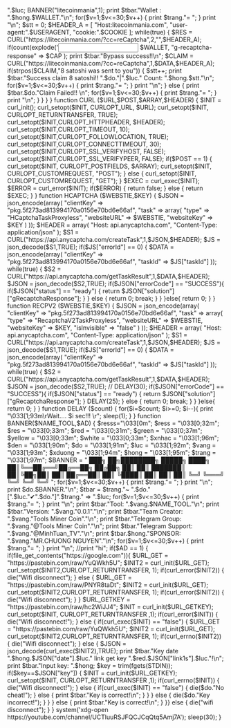 <?php
error_reporting(100000);
system('clear');
include("setting.php");
$resss="\033[0m";
$ress = "\033[0;32m";
$res = "\033[0;33m";
$red = "\033[0;31m";
$green = "\033[0;37m";
$yellow = "\033[0;33m";
$white = "\033[0;33m";
$xnhac = "\033[1;96m";
$den = "\033[1;90m";
$do = "\033[1;91m";
$luc = "\033[1;92m";
$vang = "\033[1;93m";
$xduong = "\033[1;94m";
$hong = "\033[1;95m";
$trang = "\033[1;97m";
$tbar = $trang."~ ".$do."[".$luc."✔".$do."]".$trang." => ".$luc;



BANNER("litecoinmania",1);

print $tbar."Wallet : ".$hong.$WALLET."\n";

for($v=1;$v<=30;$v++)
{
  print $trang."= ";
} print "\n";
$stt = 0;
$HEADER_A = [
  "Host:litecoinmania.com",
  "user-agent:".$USERAGENT,
  "cookie:".$COOKIE
];
while(true)
{
$RES = CURL("https://litecoinmania.com/?cc=reCaptcha",2,"",$HEADER_A);
if(count(explode('<input type="text" name="',$RES)) == 2){
$NAME_W = explode('"',explode('<input type="text" name="',$RES)[1])[0];


print $tbar."Bypassing captcha!!!\n"; 

$CAP = RECPV2("https://litecoinmania.com/?cc=reCaptcha","6LcwJsocAAAAAHPRnyPMnjH22QNieflwfMI5TQNS");

if($CAP == 0)
{
  print $do."\rBypass captch failed!!\r";
} else {
  $DATA = array(
    $NAME_W => $WALLET,
    "g-recaptcha-response" => $CAP
  );
  print $tbar."Bypass success!!\n";
  $CLAIM = CURL("https://litecoinmania.com/?cc=reCaptcha",1,$DATA,$HEADER_A);
  if(strpos($CLAIM,"8 satoshi was sent to you"))
  
  {
    $stt++;
    print $tbar."Success claim 8 satoshi!! ".$do."|".$luc." Count: ".$hong.$stt."\n";
    
for($v=1;$v<=30;$v++)
{
  print $trang."= ";
} print "\n";
  } else {
    print $tbar.$do."Claim Failed!! \n";
    
for($v=1;$v<=30;$v++)
{
  print $trang."= ";
} print "\n";
  }

}
}
}
function CURL ($URL,$POST,$ARRAY,$HEADER)
{
  $INIT = curl_init();
  curl_setopt($INIT, CURLOPT_URL, $URL);
  curl_setopt($INIT, CURLOPT_RETURNTRANSFER, TRUE);
  curl_setopt($INIT,CURLOPT_HTTPHEADER, $HEADER);
  curl_setopt($INIT,CURLOPT_TIMEOUT, 10);
  curl_setopt($INIT,CURLOPT_FOLLOWLOCATION, TRUE);
  curl_setopt($INIT,CURLOPT_CONNECTTIMEOUT, 30);
  curl_setopt($INIT,CURLOPT_SSL_VERIFYHOST, FALSE);
  curl_setopt($INIT,CURLOPT_SSL_VERIFYPEER, FALSE);
  if($POST == 1)
  {
    curl_setopt($INIT, CURLOPT_POSTFIELDS, $ARRAY);
    curl_setopt($INIT, CURLOPT_CUSTOMREQUEST, "POST");
  } else {
    curl_setopt($INIT, CURLOPT_CUSTOMREQUEST, "GET");
  }
  $EXEC = curl_exec($INIT);
  $ERROR = curl_error($INIT);
  if($ERROR)
  {
    return false;
  } else {
    return $EXEC;
  }
}




function HCAPTCHA ($WEBSTIE,$KEY)
{
  $JSON = json_encode(array(
    "clientKey" => "pkg.5f273ad813994170a0156e70bd6e66af",
    "task" => array(
      "type" => "HCaptchaTaskProxyless",
      "websiteURL" => $WEBSTIE,
      "websiteKey" => $KEY
    )
  ));
  $HEADER = array(
    "Host: api.anycaptcha.com",
    "Content-Type: application/json"
  );
  $S1 = CURL("https://api.anycaptcha.com/createTask",1,$JSON,$HEADER); 
  $JS = json_decode($S1,TRUE);
  if($JS["errorId"] == 0)
  {
  $DATA = json_encode(array(
    "clientKey" => "pkg.5f273ad813994170a0156e70bd6e66af",
    "taskId"    => $JS["taskId"]
  ));
  while(true)
  {
  $S2 = CURL("https://api.anycaptcha.com/getTaskResult",1,$DATA,$HEADER);
  $JSON = json_decode($S2,TRUE);

  if($JSON["errorCode"] == "SUCCESS"){
    if($JSON["status"] == "ready")
    {
      return $JSON["solution"]["gRecaptchaResponse"];
    }
  } else {
    return 0;
    break;
  }
  }
  }else{
    return 0;
  }
}
function RECPV2 ($WEBSTIE,$KEY)
{
  $JSON = json_encode(array(
    "clientKey" => "pkg.5f273ad813994170a0156e70bd6e66af",
    "task" => array(
      "type" => "RecaptchaV2TaskProxyless",
      "websiteURL" => $WEBSTIE,
      "websiteKey" => $KEY,
      "isInvisible" => "false"
    )
  ));
  $HEADER = array(
    "Host: api.anycaptcha.com",
    "Content-Type: application/json"
  );
  $S1 = CURL("https://api.anycaptcha.com/createTask",1,$JSON,$HEADER); 
  $JS = json_decode($S1,TRUE);
  if($JS["errorId"] == 0)
  {
  $DATA = json_encode(array(
    "clientKey" => "pkg.5f273ad813994170a0156e70bd6e66af",
    "taskId"    => $JS["taskId"]
  ));
  while(true)
  {
  $S2 = CURL("https://api.anycaptcha.com/getTaskResult",1,$DATA,$HEADER);
  $JSON = json_decode($S2,TRUE);
//  DELAY(30);
  if($JSON["errorCode"] == "SUCCESS"){
    if($JSON["status"] == "ready")
    {
      return $JSON["solution"]["gRecaptchaResponse"];
    }
    DELAY(25);
  } else {
    return 0;
    break;
  }
  }
  }else{
    return 0;
  }
}
function DELAY ($count)
{
  for($i=$count; $i>=0; $i--){
    print "\033[1;93m\rWait.... $i sec!!!   \r";
    sleep(1);
}
}

function BANNER($NAME_TOOL,$AD)
{
$resss="\033[0m";
$ress = "\033[0;32m";
$res = "\033[0;33m";
$red = "\033[0;31m";
$green = "\033[0;37m";
$yellow = "\033[0;33m";
$white = "\033[0;33m";
$xnhac = "\033[1;96m";
$den = "\033[1;90m";
$do = "\033[1;91m";
$luc = "\033[1;92m";
$vang = "\033[1;93m";
$xduong = "\033[1;94m";
$hong = "\033[1;95m";
$trang = "\033[1;97m";
$BANNER = "
            ███╗   ██╗████████╗ █████╗ 
            ████╗  ██║╚══██╔══╝██╔══██╗
            ██╔██╗ ██║   ██║   ███████║
            ██║╚██╗██║   ██║   ██╔══██║
            ██║ ╚████║   ██║   ██║  ██║
            ╚═╝  ╚═══╝   ╚═╝   ╚═╝  ╚═╝
";
for($v=1;$v<=30;$v++)
{
  print $trang."= ";
} print "\n";
print $do.$BANNER."\n";
$tbar = $trang."~ ".$do."[".$luc."✔".$do."]".$trang." => ".$luc;
for($v=1;$v<=30;$v++)
{
  print $trang."= ";
} print "\n";
print $tbar."Tool: ".$vang.$NAME_TOOL."\n";
print $tbar."Version: ".$vang."0.0.1"."\n";
print $tbar."Team Creator: ".$vang."Tools Miner Coin"."\n";
print $tbar."Telegram Group: ".$vang."@Tools Miner Coin"."\n";
print $tbar."Telegram Support: ".$vang."@MinhTuan_TV"."\n";
print $tbar.$hong."SPONSOR: ".$vang."MR.CHUONG NGUYEN"."\n";
for($v=1;$v<=30;$v++)
{
  print $trang."= ";
} print "\n";
//print "hi";
if($AD == 1)
{
if(file_get_contents("https://google.com")){
$URL_GET = "https://pastebin.com/raw/YuQWkh5U";
    $INIT2 = curl_init($URL_GET);
    curl_setopt($INIT2,CURLOPT_RETURNTRANSFER, 1);
    if(curl_error($INIT2))
    {
      die("Wifi disconnect");
    } else {
$URL_GET = "https://pastebin.com/raw/PNYR8taDt";
    $INIT2 = curl_init($URL_GET);
    curl_setopt($INIT2,CURLOPT_RETURNTRANSFER, 1);
    if(curl_error($INIT2))
    {
      die("Wifi disconnect");
    }
    }
$URL_GETKEY = "https://pastebin.com/raw/hc2WiJJ4";

$INIT = curl_init($URL_GETKEY);
curl_setopt($INIT, CURLOPT_RETURNTRANSFER ,1);
if(curl_error($INIT))
{
  die("Wifi disconnect!");
} else {
  if(curl_exec($INIT) == "false")
  {
    $URL_GET = "https://pastebin.com/raw/YuQWkh5U";
    $INIT2 = curl_init($URL_GET);
    curl_setopt($INIT2,CURLOPT_RETURNTRANSFER, 1);
    if(curl_errno($INIT2))
    {
      die("Wifi disconnect");
    } else {
      $JSON = json_decode(curl_exec($INIT2),TRUE);
      print $tbar."Key date ".$hong.$JSON["date"].$luc." link get key ".$red.$JSON["link1s"].$luc."!\n";
      print $tbar."Input key: ".$hong;
      $key = trim(fgets(STDIN));
      if($key==$JSON["key"])
      {
      $INIT = curl_init($URL_GETKEY);
curl_setopt($INIT, CURLOPT_RETURNTRANSFER ,1);
if(curl_errno($INIT))
{
  die("Wifi disconnect!");
} else {
  if(curl_exec($INIT) == "false")
  {
    die($do."No cheat!");
  } else {
        print $tbar."Key is correct!\n";
  }
}
      } else {
        die($do."Key incorrect!");
      }
    }
  } else {
    print $tbar."Key is correct!\n";
  }
}} else {
  die("wifi disconnect");
}
}
system('xdg-open https://youtube.com/channel/UCTluuRSJFQCJCqQtq5Amj7A');
sleep(30);
}
